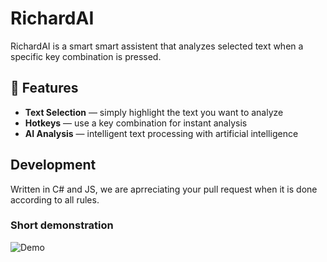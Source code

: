 # RichardAI  

RichardAI is a smart smart assistent that analyzes selected text when a specific key combination is pressed.  

## 🔧 Features  
- **Text Selection** — simply highlight the text you want to analyze  
- **Hotkeys** — use a key combination for instant analysis  
- **AI Analysis** — intelligent text processing with artificial intelligence  

## Development
Written in C# and JS, we are aprreciating your pull request when it is done according
to all rules.

### Short demonstration
![Demo](demo/final_demonstration.gif)
